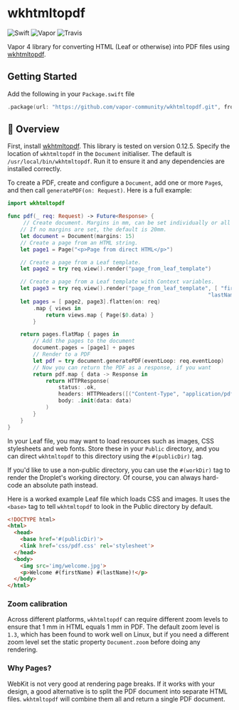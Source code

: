 # wkhtmltopdf

![Swift](http://img.shields.io/badge/swift-5.2-brightgreen.svg)
![Vapor](http://img.shields.io/badge/vapor-4.0-brightgreen.svg)
![Travis](https://travis-ci.org/vapor-community/wkhtmltopdf.svg?branch=master)

Vapor 4 library for converting HTML (Leaf or otherwise) into PDF files using
[wkhtmltopdf](http://wkhtmltopdf.org/).

## Getting Started

Add the following in your `Package.swift` file
```Swift
.package(url: "https://github.com/vapor-community/wkhtmltopdf.git", from: "3.0.0"),
```

## 📘 Overview

First, install [wkhtmltopdf](http://wkhtmltopdf.org/downloads.html). This 
library is tested on version 0.12.5. Specify the location of `wkhtmltopdf` 
in the `Document` initialiser. The default is `/usr/local/bin/wkhtmltopdf`. 
Run it to ensure it and any dependencies are installed correctly.

To create a PDF, create and configure a `Document`, add one or more `Page`s,
and then call `generatePDF(on: Request)`. Here is a full example:

```Swift
import wkhtmltopdf

func pdf(_ req: Request) -> Future<Response> {
     // Create document. Margins in mm, can be set individually or all at once.
    // If no margins are set, the default is 20mm.
    let document = Document(margins: 15)
    // Create a page from an HTML string.
    let page1 = Page("<p>Page from direct HTML</p>")

    // Create a page from a Leaf template.
    let page2 = try req.view().render("page_from_leaf_template")

    // Create a page from a Leaf template with Context variables.
    let page3 = try req.view().render("page_from_leaf_template", [ "firstName": "Peter",
                                                               "lastName": "Pan"])
    let pages = [ page2, page3].flatten(on: req)
        .map { views in
            return views.map { Page($0.data) }
        }

    return pages.flatMap { pages in
        // Add the pages to the document
        document.pages = [page1] + pages
        // Render to a PDF
        let pdf = try document.generatePDF(eventLoop: req.eventLoop)
        // Now you can return the PDF as a response, if you want
        return pdf.map { data -> Response in
            return HTTPResponse(
                status: .ok,
                headers: HTTPHeaders([("Content-Type", "application/pdf")]),
                body: .init(data: data)
            )
        }
    }
}
```

In your Leaf file, you may want to load resources such as images, CSS
stylesheets and web fonts. Store these in your `Public` directory, and you can
direct `wkhtmltopdf` to this directory using the `#(publicDir)` tag.

If you'd like to use a non-public directory, you can use the `#(workDir)` tag
to render the Droplet's working directory. Of course, you can always hard-code
an absolute path instead.

Here is a worked example Leaf file which loads CSS and images. It uses the
`<base>` tag to tell `wkhtmltopdf` to look in the Public directory by default.

```HTML
<!DOCTYPE html>
<html>
  <head>
    <base href='#(publicDir)'>
    <link href='css/pdf.css' rel='stylesheet'>
  </head>
  <body>
    <img src='img/welcome.jpg'>
    <p>Welcome #(firstName) #(lastName)!</p>
  </body>
</html>
```

### Zoom calibration

Across different platforms, `wkhtmltopdf` can require different zoom levels to
ensure that 1 mm in HTML equals 1 mm in PDF. The default zoom level is `1.3`,
which has been found to work well on Linux, but if you need a different zoom
level set the static property `Document.zoom` before doing any rendering.

### Why Pages?

WebKit is not very good at rendering page breaks. If it works with your design,
a good alternative is to split the PDF document into separate HTML files.
`wkhtmltopdf` will combine them all and return a single PDF document.
